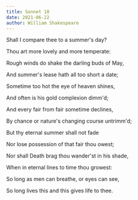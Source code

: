 ```yaml
---
title: Sonnet 18
date: 2021-06-22
author: William Shakespeare
---
```


Shall I compare thee to a summer's day?

Thou art more lovely and more temperate:

Rough winds do shake the darling buds of May,

And summer's lease hath all too short a date;

Sometime too hot the eye of heaven shines,

And often is his gold complexion dimm'd;

And every fair from fair sometime declines,

By chance or nature's changing course untrimm'd;

But thy eternal summer shall not fade

Nor lose possession of that fair thou owest;

Nor shall Death brag thou wander'st in his shade,

When in eternal lines to time thou growest:

⁠So long as men can breathe, or eyes can see,

⁠So long lives this and this gives life to thee.
